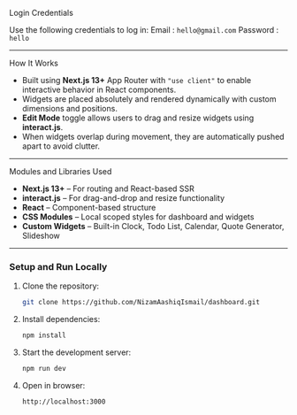 Login Credentials

Use the following credentials to log in:
Email : `hello@gmail.com`
Password : `hello`

---

 How It Works

* Built using **Next.js 13+** App Router with `"use client"` to enable interactive behavior in React components.
* Widgets are placed absolutely and rendered dynamically with custom dimensions and positions.
* **Edit Mode** toggle allows users to drag and resize widgets using **interact.js**.
* When widgets overlap during movement, they are automatically pushed apart to avoid clutter.

---

 Modules and Libraries Used

* **Next.js 13+** – For routing and React-based SSR
* **interact.js** – For drag-and-drop and resize functionality
* **React** – Component-based structure
* **CSS Modules** – Local scoped styles for dashboard and widgets
* **Custom Widgets** – Built-in Clock, Todo List, Calendar, Quote Generator, Slideshow

---

### Setup and Run Locally

1. Clone the repository:

   ```bash
   git clone https://github.com/NizamAashiqIsmail/dashboard.git
   ```

2. Install dependencies:

   ```bash
   npm install
   ```

3. Start the development server:

   ```bash
   npm run dev
   ```

4. Open in browser:

   ```
   http://localhost:3000
   ```
